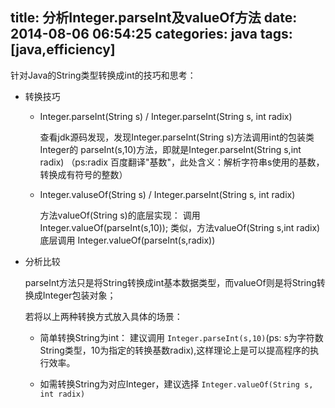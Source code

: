 title: 分析Integer.parseInt及valueOf方法
date: 2014-08-06 06:54:25
categories: java
tags: [java,efficiency]
---
针对Java的String类型转换成int的技巧和思考：

- 转换技巧

	- Integer.parseInt(String s) / Integer.parseInt(String s, int radix)
	
		查看jdk源码发现，发现Integer.parseInt(String s)方法调用int的包装类Integer的 parseInt(s,10)方法，即就是Integer.parseInt(String s,int radix) （ps:radix 百度翻译"基数"，此处含义：解析字符串s使用的基数，转换成有符号的整数）
	
	- Integer.valuseOf(String s) / Integer.parseInt(String s, int radix)
		
		方法valueOf(String s)的底层实现： 调用 Integer.valueOf(parseInt(s,10)); 类似，方法valueOf(String s,int radix)底层调用 Integer.valueOf(parseInt(s,radix))

- 分析比较

	parseInt方法只是将String转换成int基本数据类型，而valueOf则是将String转换成Integer包装对象；
	
	若将以上两种转换方式放入具体的场景：

	- 简单转换String为int： 建议调用 ` Integer.parseInt(s,10) `(ps: s为字符数String类型，10为指定的转换基数radix),这样理论上是可以提高程序的执行效率。
	
	- 如需转换String为对应Integer，建议选择 ` Integer.valueOf(String s, int radix) `